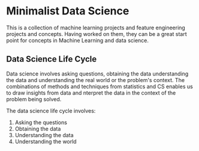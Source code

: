 # Minimalist Data Science

This is a collection of machine learning projects and feature engineering projects and concepts. Having worked on them, they can be a great start point 
for concepts in Machine Learning and data science.


## Data Science Life Cycle
Data science involves asking questions, obtaining the data understanding the data and understanding the real world or the problem's context. The combinations of methods and techniques from statistics and CS
enables us to draw insights from data and nterpret the data in the context of the problem being solved.

The data science life cycle involves: 

1. Asking the questions
2. Obtaining the data
3. Understanding the data
4. Understanding the world
